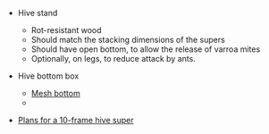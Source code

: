 

* Hive stand
    * Rot-resistant wood
    * Should match the stacking dimensions of the supers
    * Should have open bottom, to allow the release of varroa mites
    * Optionally, on legs, to reduce attack by ants.
* Hive bottom box
    * [Mesh bottom]
    * 

* [Plans for a 10-frame hive super]

[Plans for a 10-frame hive super]: http://www.michiganbees.org/wp-content/uploads/2012/01/Hive-Bodies_20110323.pdf

[Mesh bottom]: https://www.youtube.com/watch?v=6rLbAVcGQzs